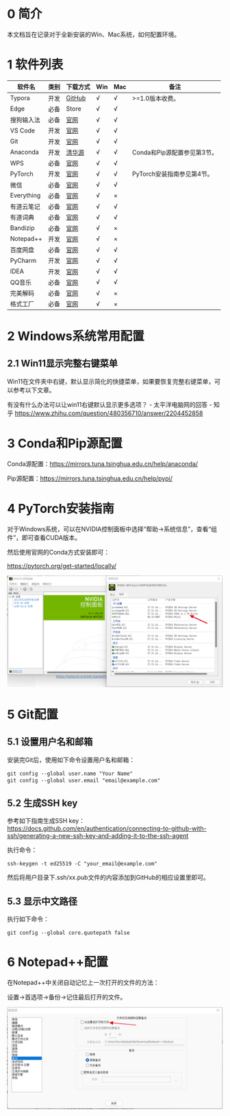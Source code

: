 # 0 简介

本文档旨在记录对于全新安装的Win、Mac系统，如何配置环境。

# 1 软件列表

| 软件名     | 类别 | 下载方式                                                 | Win  | Mac  | 备注                        |
| ---------- | ---- | -------------------------------------------------------- | ---- | ---- | --------------------------- |
| Typora     | 开发 | [GitHub](./安装包/Typora)                                | √    | √    | >=1.0版本收费。             |
| Edge       | 必备 | Store                                                    | √    | √    |                             |
| 搜狗输入法 | 必备 | [官网](https://pinyin.sogou.com/)                        | √    | √    |                             |
| VS Code    | 开发 | [官网](https://code.visualstudio.com/)                   | √    | √    |                             |
| Git        | 开发 | [官网](https://git-scm.com/)                             | √    | √    |                             |
| Anaconda   | 开发 | [清华源](https://mirrors.tuna.tsinghua.edu.cn/anaconda/) | √    | √    | Conda和Pip源配置参见第3节。 |
| WPS        | 必备 | [官网](https://www.wps.cn/)                              | √    | √    |                             |
| PyTorch    | 开发 | [官网](https://pytorch.org/get-started/locally/)         | √    | √    | PyTorch安装指南参见第4节。  |
| 微信       | 必备 | [官网](https://pc.weixin.qq.com/)                        | √    | √    |                             |
| Everything | 必备 | [官网](https://www.voidtools.com/zh-cn/)                 | √    | ×    |                             |
| 有道云笔记 | 必备 | [官网](https://note.youdao.com/)                         | √    | √    |                             |
| 有道词典   | 必备 | [官网](https://www.youdao.com/)                          | √    | √    |                             |
| Bandizip   | 必备 | [官网](https://www.bandisoft.com/bandizip/)              | √    | ×    |                             |
| Notepad++  | 开发 | [官网](https://notepad-plus-plus.org/downloads/)         | √    | ×    |                             |
| 百度网盘   | 必备 | [官网](https://pan.baidu.com/download)                   | √    | √    |                             |
| PyCharm    | 开发 | [官网](https://www.jetbrains.com/pycharm/)               | √    | √    |                             |
| IDEA       | 开发 | [官网](https://www.jetbrains.com/idea/)                  | √    | √    |                             |
| QQ音乐     | 必备 | [官网](https://y.qq.com/)                                | √    | √    |                             |
| 完美解码   | 必备 | [官网](https://jm.wmzhe.com/)                            | √    | ×    |                             |
| 格式工厂   | 必备 | [官网](http://www.pcgeshi.com/)                          | √    | ×    |                             |

# 2 Windows系统常用配置

## 2.1 Win11显示完整右键菜单

Win11在文件夹中右键，默认显示简化的快捷菜单，如果要恢复完整右键菜单，可以参考以下文章。

有没有什么办法可以让win11右键默认显示更多选项？ - 太平洋电脑网的回答 - 知乎 https://www.zhihu.com/question/480356710/answer/2204452858

# 3 Conda和Pip源配置

Conda源配置：https://mirrors.tuna.tsinghua.edu.cn/help/anaconda/

Pip源配置：https://mirrors.tuna.tsinghua.edu.cn/help/pypi/

# 4 PyTorch安装指南

对于Windows系统，可以在NVIDIA控制面板中选择“帮助->系统信息”，查看“组件”，即可查看CUDA版本。

然后使用官网的Conda方式安装即可：

https://pytorch.org/get-started/locally/

![image-20220205115906859](README.assets/image-20220205115906859-16440335485031.png)

# 5 Git配置

## 5.1 设置用户名和邮箱

安装完Git后，使用如下命令设置用户名和邮箱：

```
git config --global user.name "Your Name"
git config --global user.email "email@example.com"
```

## 5.2 生成SSH key

参考如下指南生成SSH key：https://docs.github.com/en/authentication/connecting-to-github-with-ssh/generating-a-new-ssh-key-and-adding-it-to-the-ssh-agent

执行命令：

```
ssh-keygen -t ed25519 -C "your_email@example.com"
```

然后将用户目录下.ssh/xx.pub文件的内容添加到GitHub的相应设置里即可。

## 5.3 显示中文路径

执行如下命令：

```
git config --global core.quotepath false
```

# 6 Notepad++配置

在Notepad++中关闭自动记忆上一次打开的文件的方法：

设置->首选项->备份->记住最后打开的文件。

![image-20220205122804581](README.assets/image-20220205122804581.png)
